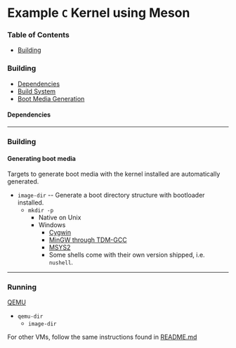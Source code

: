 # Example `C` Kernel using Meson

### Table of Contents

- [Building](#building)

### Building <a name="building"></a>

- [Dependencies](#deps)
- [Build System](#build-system)
- [Boot Media Generation](#boot-media)

#### Dependencies <a name="deps"></a>

---

### Building <a name="build"></a>

#### Generating boot media <a name="boot-media"></a>

Targets to generate boot media with the
kernel installed are automatically generated.

- `image-dir` \-\- Generate a boot directory structure with bootloader installed.
  - `mkdir -p`
    - Native on Unix
    - Windows
      - [Cygwin](https://www.cygwin.com/install.html)
      - [MinGW through TDM-GCC](https://jmeubank.github.io/tdm-gcc/download/)
      - [MSYS2](https://www.msys2.org/)
      - Some shells come with their own version shipped, i.e. `nushell`.

---

### Running <a name="run"></a>

[QEMU](https://www.qemu.org/download/)

- `qemu-dir`
  - `image-dir`

For other VMs, follow the same instructions found in [README.md](README.md#vms)
